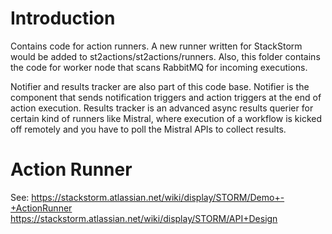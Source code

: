 # Introduction

Contains code for action runners. A new runner written for StackStorm would be added to st2actions/st2actions/runners. Also, this folder contains the code for worker node that scans RabbitMQ for incoming executions.

Notifier and results tracker are also part of this code base. Notifier is the component that sends notification triggers and action triggers at the end of action execution. Results tracker is an advanced async results querier for certain kind of runners like Mistral, where execution of a workflow is kicked off remotely and you have to poll the Mistral APIs to collect results.

Action Runner
=============

See: https://stackstorm.atlassian.net/wiki/display/STORM/Demo+-+ActionRunner
     https://stackstorm.atlassian.net/wiki/display/STORM/API+Design
     


